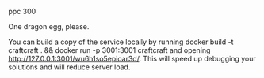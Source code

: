 ppc 300

One dragon egg, please.

You can build a copy of the service locally by running docker build -t craftcraft . && docker run -p 3001:3001 craftcraft and opening http://127.0.0.1:3001/wu6h1so5epioar3d/. This will speed up debugging your solutions and will reduce server load.
